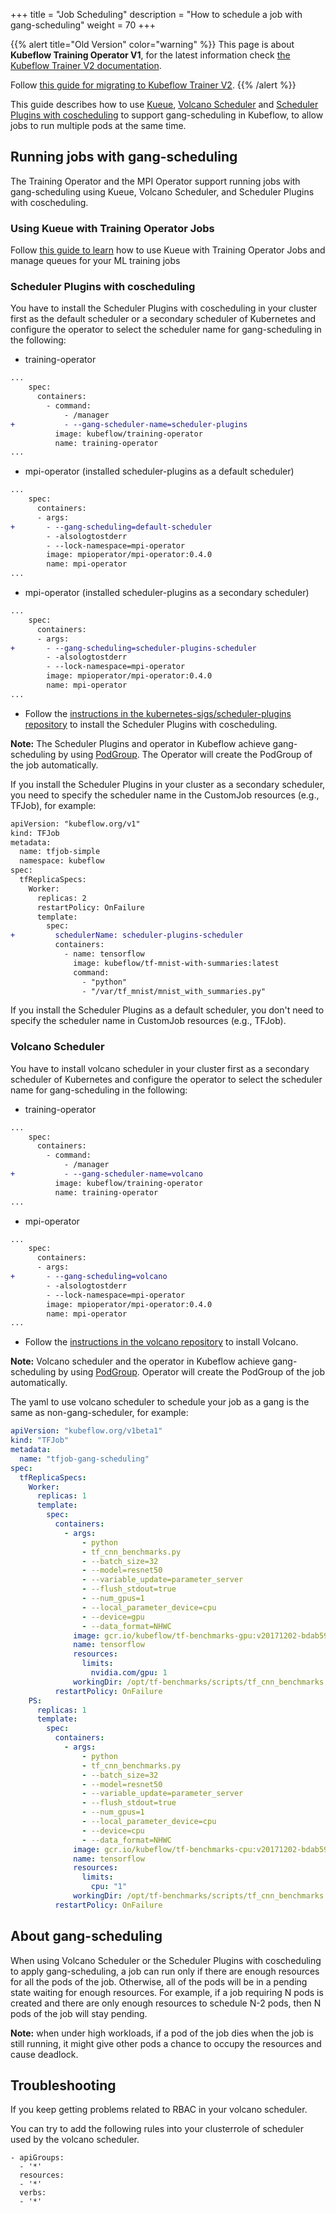 +++
title = "Job Scheduling"
description = "How to schedule a job with gang-scheduling"
weight = 70
+++

{{% alert title="Old Version" color="warning" %}}
This page is about **Kubeflow Training Operator V1**, for the latest information check
[the Kubeflow Trainer V2 documentation](/docs/components/trainer).

Follow [this guide for migrating to Kubeflow Trainer V2](/docs/components/trainer/operator-guides/migration).
{{% /alert %}}

This guide describes how to use [Kueue](https://kueue.sigs.k8s.io/),
[Volcano Scheduler](https://github.com/volcano-sh/volcano) and
[Scheduler Plugins with coscheduling](https://github.com/kubernetes-sigs/scheduler-plugins/blob/2502825c671063af5b2aa78a1d34b24917f2def4/pkg/coscheduling/README.md)
to support gang-scheduling in Kubeflow, to allow jobs to run multiple pods at the same time.

## Running jobs with gang-scheduling

The Training Operator and the MPI Operator support running jobs with gang-scheduling using Kueue, Volcano Scheduler,
and Scheduler Plugins with coscheduling.

### Using Kueue with Training Operator Jobs

Follow [this guide to learn](https://kueue.sigs.k8s.io/docs/tasks/run/kubeflow/) how to use Kueue
with Training Operator Jobs and manage queues for your ML training jobs

### Scheduler Plugins with coscheduling

You have to install the Scheduler Plugins with coscheduling in your cluster first as the default scheduler or a secondary scheduler of Kubernetes and
configure the operator to select the scheduler name for gang-scheduling in the following:

- training-operator

```diff
...
    spec:
      containers:
        - command:
            - /manager
+           - --gang-scheduler-name=scheduler-plugins
          image: kubeflow/training-operator
          name: training-operator
...
```

- mpi-operator (installed scheduler-plugins as a default scheduler)

```diff
...
    spec:
      containers:
      - args:
+       - --gang-scheduling=default-scheduler
        - -alsologtostderr
        - --lock-namespace=mpi-operator
        image: mpioperator/mpi-operator:0.4.0
        name: mpi-operator
...
```

- mpi-operator (installed scheduler-plugins as a secondary scheduler)

```diff
...
    spec:
      containers:
      - args:
+       - --gang-scheduling=scheduler-plugins-scheduler
        - -alsologtostderr
        - --lock-namespace=mpi-operator
        image: mpioperator/mpi-operator:0.4.0
        name: mpi-operator
...
```

- Follow the [instructions in the kubernetes-sigs/scheduler-plugins repository](https://github.com/kubernetes-sigs/scheduler-plugins/blob/2502825c671063af5b2aa78a1d34b24917f2def4/doc/install.md#install-release-v0249-and-use-coscheduling)
  to install the Scheduler Plugins with coscheduling.

**Note:** The Scheduler Plugins and operator in Kubeflow achieve gang-scheduling by using [PodGroup](https://github.com/kubernetes-sigs/scheduler-plugins/blob/2502825c671063af5b2aa78a1d34b24917f2def4/pkg/coscheduling/README.md#podgroup).
The Operator will create the PodGroup of the job automatically.

If you install the Scheduler Plugins in your cluster as a secondary scheduler,
you need to specify the scheduler name in the CustomJob resources (e.g., TFJob), for example:

```diff
apiVersion: "kubeflow.org/v1"
kind: TFJob
metadata:
  name: tfjob-simple
  namespace: kubeflow
spec:
  tfReplicaSpecs:
    Worker:
      replicas: 2
      restartPolicy: OnFailure
      template:
        spec:
+         schedulerName: scheduler-plugins-scheduler
          containers:
            - name: tensorflow
              image: kubeflow/tf-mnist-with-summaries:latest
              command:
                - "python"
                - "/var/tf_mnist/mnist_with_summaries.py"
```

If you install the Scheduler Plugins as a default scheduler, you don't need to specify the scheduler name in CustomJob resources (e.g., TFJob).

### Volcano Scheduler

You have to install volcano scheduler in your cluster first as a secondary scheduler of Kubernetes and
configure the operator to select the scheduler name for gang-scheduling in the following:

- training-operator

```diff
...
    spec:
      containers:
        - command:
            - /manager
+           - --gang-scheduler-name=volcano
          image: kubeflow/training-operator
          name: training-operator
...
```

- mpi-operator

```diff
...
    spec:
      containers:
      - args:
+       - --gang-scheduling=volcano
        - -alsologtostderr
        - --lock-namespace=mpi-operator
        image: mpioperator/mpi-operator:0.4.0
        name: mpi-operator
...
```

- Follow the [instructions in the volcano repository](https://github.com/volcano-sh/volcano) to install Volcano.

**Note:** Volcano scheduler and the operator in Kubeflow achieve gang-scheduling by using [PodGroup](https://volcano.sh/en/docs/podgroup/).
Operator will create the PodGroup of the job automatically.

The yaml to use volcano scheduler to schedule your job as a gang is the same as non-gang-scheduler, for example:

```yaml
apiVersion: "kubeflow.org/v1beta1"
kind: "TFJob"
metadata:
  name: "tfjob-gang-scheduling"
spec:
  tfReplicaSpecs:
    Worker:
      replicas: 1
      template:
        spec:
          containers:
            - args:
                - python
                - tf_cnn_benchmarks.py
                - --batch_size=32
                - --model=resnet50
                - --variable_update=parameter_server
                - --flush_stdout=true
                - --num_gpus=1
                - --local_parameter_device=cpu
                - --device=gpu
                - --data_format=NHWC
              image: gcr.io/kubeflow/tf-benchmarks-gpu:v20171202-bdab599-dirty-284af3
              name: tensorflow
              resources:
                limits:
                  nvidia.com/gpu: 1
              workingDir: /opt/tf-benchmarks/scripts/tf_cnn_benchmarks
          restartPolicy: OnFailure
    PS:
      replicas: 1
      template:
        spec:
          containers:
            - args:
                - python
                - tf_cnn_benchmarks.py
                - --batch_size=32
                - --model=resnet50
                - --variable_update=parameter_server
                - --flush_stdout=true
                - --num_gpus=1
                - --local_parameter_device=cpu
                - --device=cpu
                - --data_format=NHWC
              image: gcr.io/kubeflow/tf-benchmarks-cpu:v20171202-bdab599-dirty-284af3
              name: tensorflow
              resources:
                limits:
                  cpu: "1"
              workingDir: /opt/tf-benchmarks/scripts/tf_cnn_benchmarks
          restartPolicy: OnFailure
```

## About gang-scheduling

When using Volcano Scheduler or the Scheduler Plugins with coscheduling to apply gang-scheduling,
a job can run only if there are enough resources for all the pods of the job.
Otherwise, all of the pods will be in a pending state waiting for enough resources.
For example, if a job requiring N pods is created and there are only enough resources to schedule N-2 pods,
then N pods of the job will stay pending.

**Note:** when under high workloads, if a pod of the job dies when the job is still running,
it might give other pods a chance to occupy the resources and cause deadlock.

## Troubleshooting

If you keep getting problems related to RBAC in your volcano scheduler.

You can try to add the following rules into your clusterrole of scheduler used by the volcano scheduler.

```
- apiGroups:
  - '*'
  resources:
  - '*'
  verbs:
  - '*'
```

